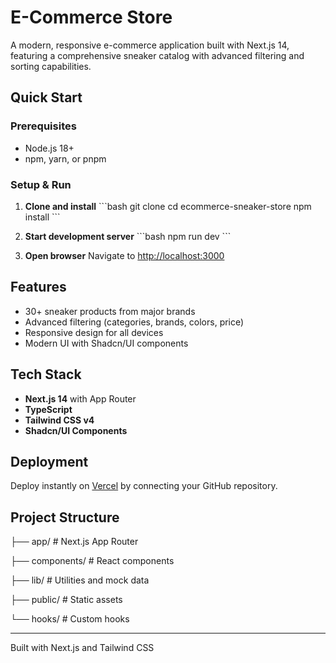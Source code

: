 # E-Commerce Store

A modern, responsive e-commerce application built with Next.js 14, featuring a comprehensive sneaker catalog with advanced filtering and sorting capabilities.

## Quick Start

### Prerequisites
- Node.js 18+
- npm, yarn, or pnpm

### Setup & Run

1. **Clone and install**
   \`\`\`bash
   git clone <your-repo-url>
   cd ecommerce-sneaker-store
   npm install
   \`\`\`

2. **Start development server**
   \`\`\`bash
   npm run dev
   \`\`\`

3. **Open browser**
   Navigate to [http://localhost:3000](http://localhost:3000)

## Features

- 30+ sneaker products from major brands
- Advanced filtering (categories, brands, colors, price)
- Responsive design for all devices
- Modern UI with Shadcn/UI components

## Tech Stack

- **Next.js 14** with App Router
- **TypeScript**
- **Tailwind CSS v4**
- **Shadcn/UI Components**

## Deployment

Deploy instantly on [Vercel](https://vercel.com) by connecting your GitHub repository.

## Project Structure


├── app/                 # Next.js App Router

├── components/          # React components

├── lib/                # Utilities and mock data

├── public/             # Static assets

└── hooks/              # Custom hooks


---

Built with Next.js and Tailwind CSS

